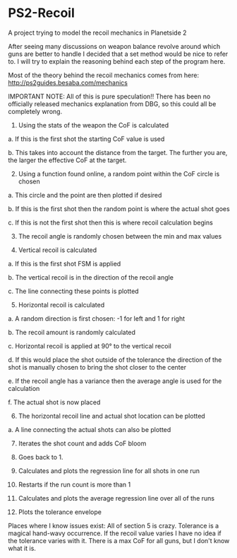# PS2-Recoil
A project trying to model the recoil mechanics in Planetside 2

After seeing many discussions on weapon balance revolve around which guns are better to handle I decided that a set method would be nice to refer to. I will try to explain the reasoning behind each step of the program here.

Most of the theory behind the recoil mechanics comes from here: http://ps2guides.besaba.com/mechanics

IMPORTANT NOTE: All of this is pure speculation!! There has been no officially released mechanics explanation from DBG, so this could all be completely wrong.

1. Using the stats of the weapon the CoF is calculated

  a. If this is the first shot the starting CoF value is used
  
  b. This takes into account the distance from the target. The further you are, the larger the effective CoF at the target.
  
2. Using a function found online, a random point within the CoF circle is chosen

  a. This circle and the point are then plotted if desired
  
  b. If this is the first shot then the random point is where the actual shot goes
  
  c. If this is not the first shot then this is where recoil calculation begins
  
3. The recoil angle is randomly chosen between the min and max values

4. Vertical recoil is calculated

  a. If this is the first shot FSM is applied
  
  b. The vertical recoil is in the direction of the recoil angle
  
  c. The line connecting these points is plotted
  
5. Horizontal recoil is calculated

  a. A random direction is first chosen: -1 for left and 1 for right
  
  b. The recoil amount is randomly calculated
  
  c. Horizontal recoil is applied at 90° to the vertical recoil
  
  d. If this would place the shot outside of the tolerance the direction of the shot is manually chosen to bring the shot closer to the center
  
  e. If the recoil angle has a variance then the average angle is used for the calculation

  f. The actual shot is now placed
  
6. The horizontal recoil line and actual shot location can be plotted

  a. A line connecting the actual shots can also be plotted
  
7. Iterates the shot count and adds CoF bloom

8. Goes back to 1.

8. Calculates and plots the regression line for all shots in one run

9. Restarts if the run count is more than 1

10. Calculates and plots the average regression line over all of the runs

11. Plots the tolerance envelope

Places where I know issues exist: 
All of section 5 is crazy. Tolerance is a magical hand-wavy occurrence. If the recoil value varies I have no idea if the tolerance varies with it.
There is a max CoF for all guns, but I don't know what it is.
